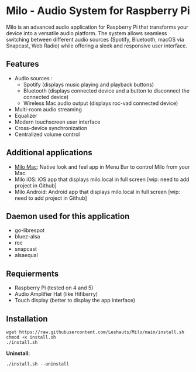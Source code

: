# Milo - Audio System for Raspberry Pi

Milo is an advanced audio application for Raspberry Pi that transforms your device into a versatile audio platform. The system allows seamless switching between different audio sources (Spotify, Bluetooth, macOS via Snapcast, Web Radio) while offering a sleek and responsive user interface. 

## Features

- Audio sources :
  - Spotify (displays music playing and playback buttons)
  - Bluetooth (displays connected device and a button to disconnect the connected device)
  - Wireless Mac audio output (displays roc-vad connected device)
- Multi-room audio streaming
- Equalizer
- Modern touchscreen user interface
- Cross-device synchronization
- Centralized volume control

## Additional applications 
- [Milo Mac](https://github.com/Leshauts/Milo-Mac): Native look and feel app in Menu Bar to control Milo from your Mac.
- Milo iOS: iOS app that displays milo.local in full screen [wip: need to add project in Github]
- Milo Android: Android app that displays milo.local in full screen [wip: need to add project in Github]

## Daemon used for this application
- go-librespot
- bluez-alsa
- roc
- snapcast
- alsaequal

## Requierments
- Raspberry Pi (tested on 4 and 5)
- Audio Amplifier Hat (like Hifiberry)
- Touch display (better to display the app interface)

## Installation
```
wget https://raw.githubusercontent.com/Leshauts/Milo/main/install.sh
chmod +x install.sh
./install.sh
```
**Uninstall:**
```
./install.sh --uninstall
````
